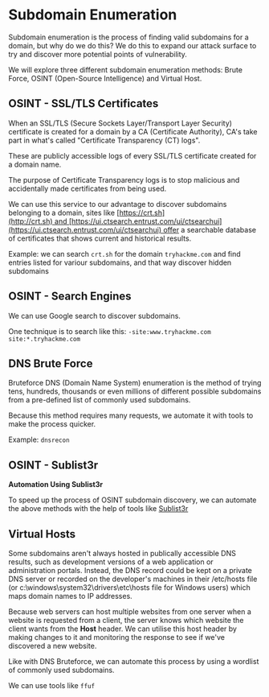 # Subdomain Enumeration

Subdomain enumeration is the process of finding valid subdomains for a domain, but why do we do this? We do this to expand our attack surface to try and discover more potential points of vulnerability.  
  
We will explore three different subdomain enumeration methods: Brute Force, OSINT (Open-Source Intelligence) and Virtual Host.

## OSINT - SSL/TLS Certificates

When an SSL/TLS (Secure Sockets Layer/Transport Layer Security) certificate is created for a domain by a CA (Certificate Authority), CA's take part in what's called "Certificate Transparency (CT) logs". 

These are publicly accessible logs of every SSL/TLS certificate created for a domain name. 

The purpose of Certificate Transparency logs is to stop malicious and accidentally made certificates from being used. 

We can use this service to our advantage to discover subdomains belonging to a domain, sites like [https://crt.sh](http://crt.sh) and [https://ui.ctsearch.entrust.com/ui/ctsearchui](https://ui.ctsearch.entrust.com/ui/ctsearchui) offer a searchable database of certificates that shows current and historical results.

Example: we can search `crt.sh` for the domain `tryhackme.com` and find entries listed for variour subdomains, and that way discover hidden subdomains

## OSINT - Search Engines

We can use Google search to discover subdomains. 

One technique is to search like this: `-site:www.tryhackme.com site:*.tryhackme.com`


## DNS Brute Force

Bruteforce DNS (Domain Name System) enumeration is the method of trying tens, hundreds, thousands or even millions of different possible subdomains from a pre-defined list of commonly used subdomains. 

Because this method requires many requests, we automate it with tools to make the process quicker.

Example: `dnsrecon`


## OSINT - Sublist3r

**Automation Using Sublist3r**

To speed up the process of OSINT subdomain discovery, we can automate the above methods with the help of tools like [Sublist3r](https://github.com/aboul3la/Sublist3r) 

## Virtual Hosts

Some subdomains aren't always hosted in publically accessible DNS results, such as development versions of a web application or administration portals. Instead, the DNS record could be kept on a private DNS server or recorded on the developer's machines in their /etc/hosts file (or c:\\windows\\system32\\drivers\\etc\\hosts file for Windows users) which maps domain names to IP addresses. 

Because web servers can host multiple websites from one server when a website is requested from a client, the server knows which website the client wants from the **Host** header. We can utilise this host header by making changes to it and monitoring the response to see if we've discovered a new website.

Like with DNS Bruteforce, we can automate this process by using a wordlist of commonly used subdomains.

We can use tools like `ffuf`